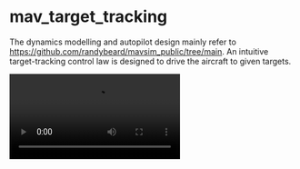 # mav_target_tracking
The dynamics modelling and autopilot design mainly refer to <https://github.com/randybeard/mavsim_public/tree/main>. An intuitive target-tracking control law is designed to drive the aircraft to given targets.

![TargetTracking](https://github.com/DaydayXtt/mav_target_tracking/blob/main/TT.mp4)
